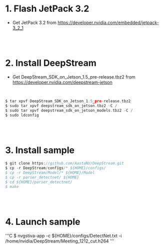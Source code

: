 # 1. Flash JetPack 3.2
- Get JetPack 3.2 from https://developer.nvidia.com/embedded/jetpack-3_2_1
</br>
</br>

# 2. Install DeepStream
- Get DeepStream_SDK_on_Jetson_1.5_pre-release.tbz2 from https://developer.nvidia.com/deepstream-jetson
</br>

```C
$ tar xpvf DeepStream_SDK_on_Jetson_1.5_pre-release.tbz2
$ sudo tar xpvf deepstream_sdk_on_jetson.tbz2 -C /
$ sudo tar xpvf deepstream_sdk_on_jetson_models.tbz2 -C /
$ sudo ldconfig
```

</br>
</br>

# 3. Install sample

```C
$ git clone https://github.com/AastaNV/DeepStream.git
$ cp -r DeepStream/configs/* ${HOME}/configs/
$ cp -r DeepStream/Model/* ${HOME}/Model
$ cp -r parser_detectnet/ ${HOME}
$ cd ${HOME}/parser_detectnet/
$ make
```

</br>
</br>

# 4. Launch sample

'''C
$  nvgstiva-app -c ${HOME}/configs/DetectNet.txt -i /home/nvidia/DeepStream/Meeting_1212_cut.h264
'''
